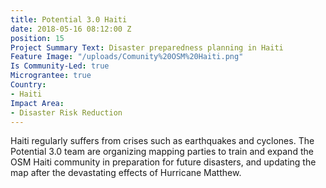 ```yaml
---
title: Potential 3.0 Haiti
date: 2018-05-16 08:12:00 Z
position: 15
Project Summary Text: Disaster preparedness planning in Haiti
Feature Image: "/uploads/Comunity%20OSM%20Haiti.png"
Is Community-Led: true
Micrograntee: true
Country:
- Haiti
Impact Area:
- Disaster Risk Reduction
---
```


Haiti regularly suffers from crises such as earthquakes and cyclones. The Potential 3.0 team are organizing mapping parties to train and expand the OSM Haiti community in preparation for future disasters, and updating the map after the devastating effects of Hurricane Matthew.  
